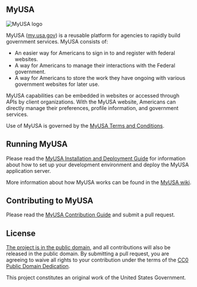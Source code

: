 ## MyUSA

![MyUSA logo](https://cloud.githubusercontent.com/assets/2539570/3864655/cbcf7700-1f65-11e4-9c32-bc834792bcf6.png)

MyUSA ([my.usa.gov](https://my.usa.gov)) is a reusable platform for agencies to rapidly build government services.  MyUSA consists of:

- An easier way for Americans to sign in to and register with federal websites.
- A way for Americans to manage their interactions with the Federal government.
- A way for Americans to store the work they have ongoing with various government websites for later use.

MyUSA capabilities can be embedded in websites or accessed through APIs by client organizations. With the MyUSA website, Americans can directly manage their preferences, profile information, and government services.

Use of MyUSA is governed by the [MyUSA Terms and Conditions](https://github.com/18F/myusa/wiki/Terms-of-Service).

## Running MyUSA

Please read the [MyUSA Installation and Deployment Guide](INSTALL.md) for information about how to set up your development environment and deploy the MyUSA application server.

More information about how MyUSA works can be found in the [MyUSA wiki](https://github.com/18F/myusa/wiki).

## Contributing to MyUSA

Please read the [MyUSA Contribution Guide](CONTRIBUTING.md) and submit a pull request.

## License

[The project is in the public domain](LICENSE.md), and all contributions will also be released in the public domain. By submitting a pull request, you are agreeing to waive all rights to your contribution under the terms of the [CC0 Public Domain Dedication](http://creativecommons.org/publicdomain/zero/1.0/).

This project constitutes an original work of the United States Government.
